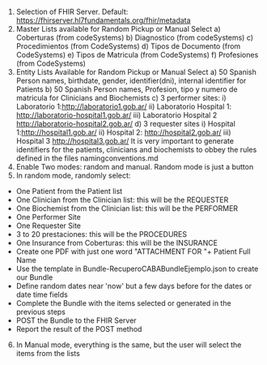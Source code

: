 1) Selection of FHIR Server. Default: https://fhirserver.hl7fundamentals.org/fhir/metadata
2) Master Lists available for Random Pickup or Manual Select
a) Coberturas (from codeSystems)
b) Diagnostico (from codeSystems)
c) Procedimientos (from CodeSystems)
d) Tipos de Documento (from CodeSystems)
e) Tipos de Matricula (from CodeSystems)
f) Profesiones (from CodeSystems)
3) Entity Lists Available for Random Pickup or Manual Select
a) 50 Spanish Person names, birthdate, gender, identifier(dni), internal identifier for Patients
b) 50 Spanish Person names, Profesion, tipo y numero de matricula for Clinicians and Biochemists
c) 3 performer sites: 
i) Laboratorio 1:http://laboratorio1.gob.ar/
ii) Laboratorio Hospital 1: http://laboratorio-hospital1.gob.ar/
iii) Laboratorio Hospital 2 http://laboratorio-hospital2.gob.ar/
d) 3 requester sites
i) Hospital 1:http://hospital1.gob.ar/
ii) Hospital 2: http://hospital2.gob.ar/
iii) Hospital 3 http://hospital3.gob.ar/
It is very important to generate identifiers for the patients, clinicians and biochemists to obbey the rules defined in the files namingconventions.md
4) Enable Two modes: random and manual. Random mode is just a button
5) In random mode, randomly select:
- One Patient from the Patient list
- One Clinician from the Clinician list: this will be the REQUESTER
- One Biochemist from the Clinician list: this will be the PERFORMER
- One Performer Site
- One Requester Site
- 3 to 20 prestaciones: this will be the PROCEDURES
- One Insurance from Coberturas: this will be the INSURANCE
- Create one PDF with just one word "ATTACHMENT FOR "+ Patient Full Name
- Use the template in Bundle-RecuperoCABABundleEjemplo.json to create our Bundle
- Define random dates near 'now' but a few days before for the dates or date time fields
- Complete the Bundle with the items selected or generated in the previous steps
- POST the Bundle to the FHIR Server
- Report the result of the POST method
6) In Manual mode, everything is the same, but the user will select the items from the lists